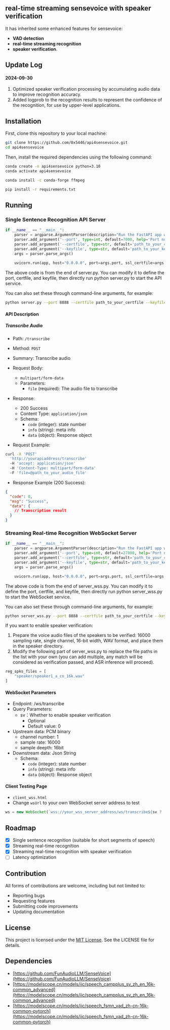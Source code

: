 ## real-time streaming sensevoice with speaker verification

It has inherited some enhanced features for sensevoice:
- **VAD detection**
- **real-time streaming recognition**
- **speaker verification**.


## Update Log

#### 2024-09-30

1. Optimized speaker verification processing by accumulating audio data to improve recognition accuracy.
1. Added logprob to the recognition results to represent the confidence of the recognition, for use by upper-level applications.


## Installation

First, clone this repository to your local machine:

```bash
git clone https://github.com/0x5446/api4sensevoice.git
cd api4sensevoice
```

Then, install the required dependencies using the following command: 

```bash
conda create -n api4sensevoice python=3.10
conda activate api4sensevoice

conda install -c conda-forge ffmpeg

pip install -r requirements.txt
```

## Running

### Single Sentence Recognition API Server

```python
if __name__ == "__main__":
    parser = argparse.ArgumentParser(description="Run the FastAPI app with a specified port.")
    parser.add_argument('--port', type=int, default=7000, help='Port number to run the FastAPI app on.')
    parser.add_argument('--certfile', type=str, default='path_to_your_certfile', help='SSL certificate file')
    parser.add_argument('--keyfile', type=str, default='path_to_your_keyfile', help='SSL key file')
    args = parser.parse_args()
    
    uvicorn.run(app, host="0.0.0.0", port=args.port, ssl_certfile=args.certfile, ssl_keyfile=args.keyfile)
```
The above code is from the end of server.py. You can modify it to define the port, certfile, and keyfile, then directly run python server.py to start the API service.

You can also set these through command-line arguments, for example:

```bash
python server.py --port 8888 --certfile path_to_your_certfile --keyfile path_to_your_key
```

#### API Description

##### Transcribe Audio

- Path: `/transcribe`
- Method: `POST`
- Summary: Transcribe audio
- Request Body:
  - `multipart/form-data`
  - Parameters:
    - `file` (required): The audio file to transcribe
- Response: 
  - 200 Success
  - Content Type: `application/json`
  - Schema:
    - `code` (integer): state number
    - `info` (string): meta info
    - `data` (object): Response object

- Request Example:

```bash
curl -X 'POST'  
  'http://yourapiaddress/transcribe'  
  -H 'accept: application/json'  
  -H 'Content-Type: multipart/form-data'  
  -F 'file=@path_to_your_audio_file'
```

- Response Example (200 Success):

```json
{
  "code": 0,
  "msg": "Success",
  "data": {
    // Transcription result
  }
}
```


### Streaming Real-time Recognition WebSocket Server

```python
if __name__ == "__main__":
    parser = argparse.ArgumentParser(description="Run the FastAPI app with a specified port.")
    parser.add_argument('--port', type=int, default=27000, help='Port number to run the FastAPI app on.')
    parser.add_argument('--certfile', type=str, default='path_to_your_certfile', help='SSL certificate file')
    parser.add_argument('--keyfile', type=str, default='path_to_your_keyfile', help='SSL key file')
    args = parser.parse_args()

    uvicorn.run(app, host="0.0.0.0", port=args.port, ssl_certfile=args.certfile, ssl_keyfile=args.keyfile)
```
The above code is from the end of server_wss.py. You can modify it to define the port, certfile, and keyfile, then directly run python server_wss.py to start the WebSocket service.

You can also set these through command-line arguments, for example:

```bash
python server_wss.py --port 8888 --certfile path_to_your_certfile --keyfile path_to_your_key
```

If you want to enable speaker verification:

1. Prepare the voice audio files of the speakers to be verified: 16000 sampling rate, single channel, 16-bit width, WAV format, and place them in the speaker directory.
2. Modify the following part of server_wss.py to replace the file paths in the list with your own (you can add multiple, any match will be considered as verification passed, and ASR inference will proceed).
```python
reg_spks_files = [
    "speaker/speaker1_a_cn_16k.wav"
]
```

#### WebSocket Parameters
- Endpoint: /ws/transcribe
- Query Parameters:
  - sv：Whether to enable speaker verification
    - Optional
    - Default value: 0
- Upstream data: PCM binary
  - channel number: 1
  - sample rate: 16000
  - sample deepth: 16bit
- Downstream data: Json String
  - Schema:
    - `code` (integer): state number
    - `info` (string): meta info
    - `data` (object): Response object

#### Client Testing Page

- `client_wss.html`
- Change `wsUrl` to your own WebSocket server address to test
```javascript
ws = new WebSocket(`wss://your_wss_server_address/ws/transcribe${sv ? '?sv=1' : ''}`);
```

## Roadmap

- [x]  Single sentence recognition (suitable for short segments of speech)
- [x]  Streaming real-time recognition
- [x]  Streaming real-time recognition with speaker verification
- [ ]  Latency optimization

## Contribution

All forms of contributions are welcome, including but not limited to:

- Reporting bugs
- Requesting features
- Submitting code improvements
- Updating documentation

## License

This project is licensed under the [MIT License](https://opensource.org/license/mit). See the LICENSE file for details.

## Dependencies
- [https://github.com/FunAudioLLM/SenseVoice](https://github.com/FunAudioLLM/SenseVoice)
- [https://modelscope.cn/models/iic/speech_campplus_sv_zh_en_16k-common_advanced](https://modelscope.cn/models/iic/speech_campplus_sv_zh_en_16k-common_advanced)
- [https://modelscope.cn/models/iic/speech_fsmn_vad_zh-cn-16k-common-pytorch](https://modelscope.cn/models/iic/speech_fsmn_vad_zh-cn-16k-common-pytorch)
